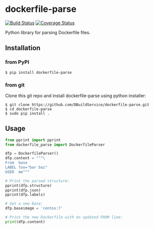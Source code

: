 dockerfile-parse
====

[![Build Status](https://travis-ci.org/DBuildService/dockerfile-parse.svg?branch=master)](https://travis-ci.org/DBuildService/dockerfile-parse)
[![Coverage Status](https://coveralls.io/repos/DBuildService/dockerfile-parse/badge.svg?branch=master&service=github)](https://coveralls.io/github/DBuildService/dockerfile-parse?branch=master)

Python library for parsing Dockerfile files.

## Installation

### from PyPI

```
$ pip install dockerfile-parse
```


### from git

Clone this git repo and install dockerfile-parse using python installer:

```shell
$ git clone https://github.com/DBuildService/dockerfile-parse.git
$ cd dockerfile-parse
$ sudo pip install .
```

## Usage

```python
from pprint import pprint
from dockerfile_parse import DockerfileParser

dfp = DockerfileParser()
dfp.content = """\
From  base
LABEL foo="bar baz"
USER  me"""

# Print the parsed structure:
pprint(dfp.structure)
pprint(dfp.json)
pprint(dfp.labels)

# Set a new base:
dfp.baseimage = 'centos:7'

# Print the new Dockerfile with an updated FROM line:
print(dfp.content)
```
